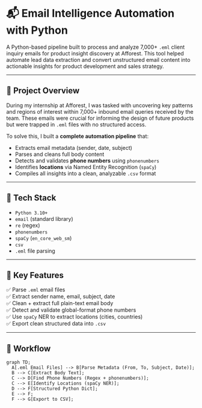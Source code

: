 # 📬 Email Intelligence Automation with Python

A Python-based pipeline built to process and analyze 7,000+ `.eml` client inquiry emails for product insight discovery at Afforest. This tool helped automate lead data extraction and convert unstructured email content into actionable insights for product development and sales strategy.

---

## 🚀 Project Overview

During my internship at Afforest, I was tasked with uncovering key patterns and regions of interest within 7,000+ inbound email queries received by the team. These emails were crucial for informing the design of future products but were trapped in `.eml` files with no structured access.

To solve this, I built a **complete automation pipeline** that:
- Extracts email metadata (sender, date, subject)
- Parses and cleans full body content
- Detects and validates **phone numbers** using `phonenumbers`
- Identifies **locations** via Named Entity Recognition (`spaCy`)
- Compiles all insights into a clean, analyzable `.csv` format

---

## 🔧 Tech Stack

- `Python 3.10+`
- `email` (standard library)
- `re` (regex)
- `phonenumbers`
- `spaCy` (`en_core_web_sm`)
- `csv`
- `.eml` file parsing

---

## 🧠 Key Features

✅ Parse `.eml` email files  
✅ Extract sender name, email, subject, date  
✅ Clean + extract full plain-text email body  
✅ Detect and validate global-format phone numbers  
✅ Use `spaCy` NER to extract locations (cities, countries)  
✅ Export clean structured data into `.csv`  

---

## 🔄 Workflow

```mermaid
graph TD;
  A[.eml Email Files] --> B[Parse Metadata (From, To, Subject, Date)];
  B --> C[Extract Body Text];
  C --> D[Find Phone Numbers (Regex + phonenumbers)];
  C --> E[Identify Locations (spaCy NER)];
  D --> F[Structured Python Dict];
  E --> F;
  F --> G[Export to CSV];
